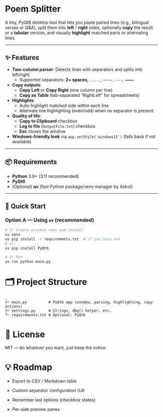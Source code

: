 # Poem Splitter
A tiny, PyQt6 desktop tool that lets you paste paired lines (e.g., bilingual verses or Q&A), split them into **left** / **right** sides, optionally **copy** the result or a **tabular** version, and visually **highlight** matched parts or alternating lines.

---

## ✨ Features

- **Two-column parser**: Detects lines with separators and splits into left/right.
  - Supported separators: **2+ spaces**, `.....`, `~~~~`, `----`, `====`
- **Copy outputs**:
  - **Copy Left** or **Copy Right** (one column per line)
  - **Copy as Table** (tab-separated “Right<TAB>Left” for spreadsheets)
- **Highlights**:
  - Auto-highlight matched side within each line
  - Alternate line highlighting (even/odd) when no separator is present
- **Quality of life**:
  - **Copy to Clipboard** checkbox
  - **Log to file** (`OutputFile.txt`) checkbox
  - **Esc** closes the window
- **Windows-friendly look** via `app.setStyle('windows11')` (falls back if not available)

---

## 📦 Requirements

- **Python** 3.9+ (3.11 recommended)
- **PyQt6**
- (Optional) **uv** (fast Python package/venv manager by Astral)

---

## 🚀 Quick Start

### Option A — Using `uv` (recommended)

```bash
# 1) Create project venv and install
uv venv
uv pip install -r requirements.txt  # if you have one
# or:
uv pip install PyQt6

# 2) Run
uv run python main.py
```
# 🗂️ Project Structure
```
.
├─ main.py          # PyQt6 app (window, parsing, highlighting, copy actions)
├─ settings.py      # Strings, dbg() helper, etc.
└─ requirements.txt # Optional: PyQt6
```

# 📄 License

MIT — do whatever you want, just keep the notice.

# 💡 Roadmap

- Export to CSV / Markdown table

- Custom separator configuration (UI)

- Remember last options (checkbox states)

- Per-side preview panes

